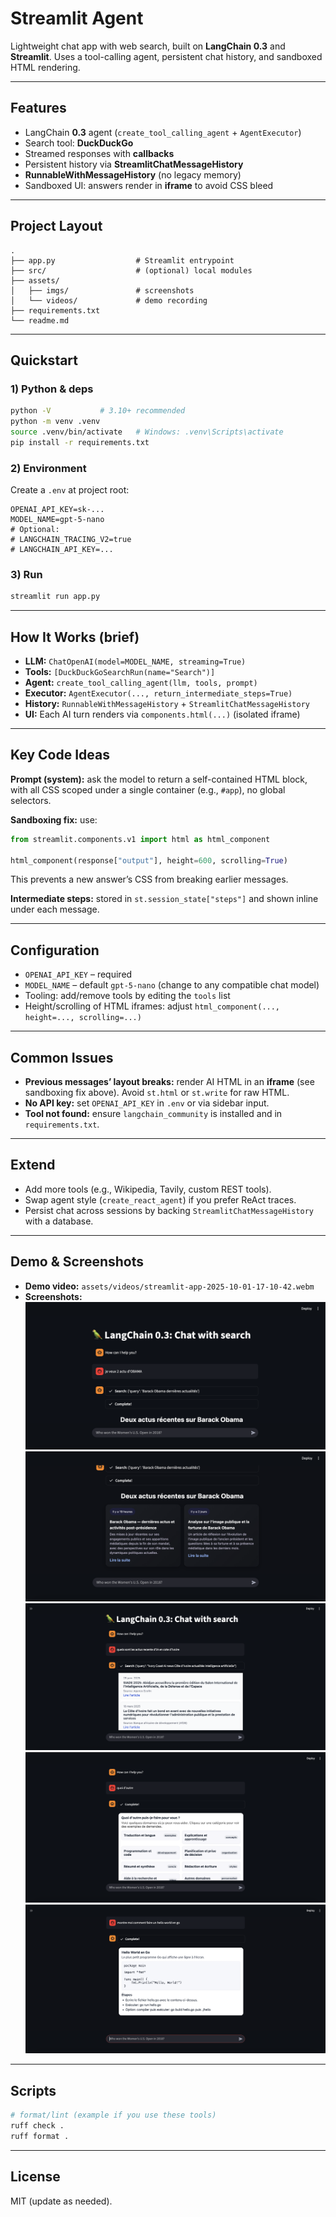 # Streamlit Agent

Lightweight chat app with web search, built on **LangChain 0.3** and **Streamlit**.
Uses a tool-calling agent, persistent chat history, and sandboxed HTML rendering.

---

## Features

* LangChain **0.3** agent (`create_tool_calling_agent` + `AgentExecutor`)
* Search tool: **DuckDuckGo**
* Streamed responses with **callbacks**
* Persistent history via **StreamlitChatMessageHistory**
* **RunnableWithMessageHistory** (no legacy memory)
* Sandboxed UI: answers render in **iframe** to avoid CSS bleed

---

## Project Layout

```
.
├── app.py                  # Streamlit entrypoint
├── src/                    # (optional) local modules
├── assets/
│   ├── imgs/               # screenshots
│   └── videos/             # demo recording
├── requirements.txt
└── readme.md
```

---

## Quickstart

### 1) Python & deps

```bash
python -V           # 3.10+ recommended
python -m venv .venv
source .venv/bin/activate   # Windows: .venv\Scripts\activate
pip install -r requirements.txt
```

### 2) Environment

Create a `.env` at project root:

```env
OPENAI_API_KEY=sk-...
MODEL_NAME=gpt-5-nano
# Optional:
# LANGCHAIN_TRACING_V2=true
# LANGCHAIN_API_KEY=...
```

### 3) Run

```bash
streamlit run app.py
```

---

## How It Works (brief)

* **LLM:** `ChatOpenAI(model=MODEL_NAME, streaming=True)`
* **Tools:** `[DuckDuckGoSearchRun(name="Search")]`
* **Agent:** `create_tool_calling_agent(llm, tools, prompt)`
* **Executor:** `AgentExecutor(..., return_intermediate_steps=True)`
* **History:** `RunnableWithMessageHistory` + `StreamlitChatMessageHistory`
* **UI:** Each AI turn renders via `components.html(...)` (isolated iframe)

---

## Key Code Ideas

**Prompt (system):** ask the model to return a self-contained HTML block, with all CSS scoped under a single container (e.g., `#app`), no global selectors.

**Sandboxing fix:** use:

```python
from streamlit.components.v1 import html as html_component

html_component(response["output"], height=600, scrolling=True)
```

This prevents a new answer’s CSS from breaking earlier messages.

**Intermediate steps:** stored in `st.session_state["steps"]` and shown inline under each message.

---

## Configuration

* `OPENAI_API_KEY` – required
* `MODEL_NAME` – default `gpt-5-nano` (change to any compatible chat model)
* Tooling: add/remove tools by editing the `tools` list
* Height/scrolling of HTML iframes: adjust `html_component(..., height=..., scrolling=...)`

---

## Common Issues

* **Previous messages’ layout breaks:** render AI HTML in an **iframe** (see sandboxing fix above). Avoid `st.html` or `st.write` for raw HTML.
* **No API key:** set `OPENAI_API_KEY` in `.env` or via sidebar input.
* **Tool not found:** ensure `langchain_community` is installed and in `requirements.txt`.

---

## Extend

* Add more tools (e.g., Wikipedia, Tavily, custom REST tools).
* Swap agent style (`create_react_agent`) if you prefer ReAct traces.
* Persist chat across sessions by backing `StreamlitChatMessageHistory` with a database.

---

## Demo & Screenshots

* **Demo video:** `assets/videos/streamlit-app-2025-10-01-17-10-42.webm`
* **Screenshots:**
  ![01](assets/imgs/01.png)
  ![02](assets/imgs/02.png)
  ![03](assets/imgs/03.png)
  ![04](assets/imgs/04.png)
  ![05](assets/imgs/05.png)
  
---

## Scripts

```bash
# format/lint (example if you use these tools)
ruff check .
ruff format .
```

---

## License

MIT (update as needed).
